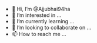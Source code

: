 - 👋 Hi, I’m @Ajjubhai94ha
- 👀 I’m interested in ...
- 🌱 I’m currently learning ...
- 💞️ I’m looking to collaborate on ...
- 📫 How to reach me ...

<!---
Ajjubhai94ha/Ajjubhai94ha is a ✨ special ✨ repository because its `README.md` (this file) appears on your GitHub profile.
You can click the Preview link to take a look at your changes.
--->
